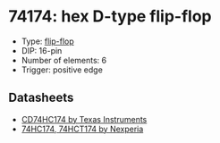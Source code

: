 # 74174: hex D-type flip-flop

- Type: [flip-flop](flip_flops.md)
- DIP: 16-pin
- Number of elements: 6
- Trigger: positive edge

## Datasheets

- [CD74HC174 by Texas Instruments](http://www.ti.com/lit/gpn/cd74hc174)
- [74HC174, 74HCT174 by Nexperia](https://assets.nexperia.com/documents/data-sheet/74HC_HCT174_Q100.pdf)
